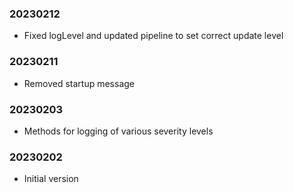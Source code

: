 ### 20230212

  * Fixed logLevel and updated pipeline to set correct update level

### 20230211

  * Removed startup message

### 20230203

  * Methods for logging of various severity levels

### 20230202

  * Initial version
